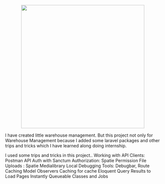 <p align="center"><a href="https://laravel.com" target="_blank"><img src="https://raw.githubusercontent.com/laravel/art/master/logo-lockup/5%20SVG/2%20CMYK/1%20Full%20Color/laravel-logolockup-cmyk-red.svg" width="400"></a></p>

I have created little warehouse management. But this project not only for Warehouse Management because I added some laravel packages and other trips and tricks which I have learned along doing internship.

I used some trips and tricks in this project..
Working with API Clients: Postman
API Auth with Sanctum
Authorization: Spatie Permission 
File Uploads : Spatie Medialibrary
Local Debugging Tools: Debugbar,
Route Caching
Model Observers
Caching for cache Eloquent Query Results to Load Pages Instantly
Queueable Classes and Jobs
